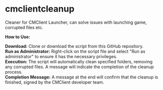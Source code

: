 # cmclientcleanup
Cleaner for CMClient Launcher, can solve issues with launching game, corrupted files etc.

<b>How to Use:</b>

<b>Download:</b> Clone or download the script from this GitHub repository.</br>
<b>Run as Administrator:</b> Right-click on the script file and select "Run as administrator" to ensure it has the necessary privileges.</br>
<b>Execution:</b> The script will automatically clean specified folders, removing any corrupted files. A message will indicate the completion of the cleanup process.</br>
<b>Completion Message:</b> A message at the end will confirm that the cleanup is finished, signed by the CMClient developer team.</br>
